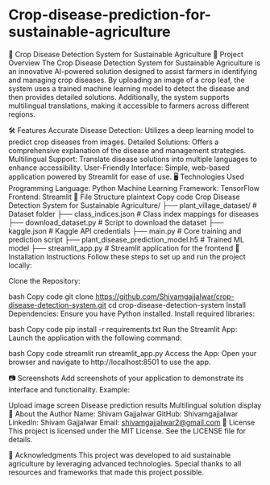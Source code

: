# Crop-disease-prediction-for-sustainable-agriculture
🌾 Crop Disease Detection System for Sustainable Agriculture
🌟 Project Overview
The Crop Disease Detection System for Sustainable Agriculture is an innovative AI-powered solution designed to assist farmers in identifying and managing crop diseases. By uploading an image of a crop leaf, the system uses a trained machine learning model to detect the disease and then provides detailed solutions. Additionally, the system supports multilingual translations, making it accessible to farmers across different regions.

🛠️ Features
Accurate Disease Detection: Utilizes a deep learning model to predict crop diseases from images.
Detailed Solutions: Offers a comprehensive explanation of the disease and management strategies.
Multilingual Support: Translate disease solutions into multiple languages to enhance accessibility.
User-Friendly Interface: Simple, web-based application powered by Streamlit for ease of use.
🖥️ Technologies Used
Programming Language: Python
Machine Learning Framework: TensorFlow
Frontend: Streamlit
📂 File Structure
plaintext
Copy code
Crop Disease Detection System for Sustainable Agriculture/
├── plant_village_dataset/          # Dataset folder
├── class_indices.json              # Class index mappings for diseases
├── download_dataset.py             # Script to download the dataset
├── kaggle.json                     # Kaggle API credentials
├── main.py                         # Core training and prediction script
├── plant_disease_prediction_model.h5 # Trained ML model
├── streamlit_app.py                # Streamlit application for the frontend
🚀 Installation Instructions
Follow these steps to set up and run the project locally:

Clone the Repository:

bash
Copy code
git clone https://github.com/Shivamgajjalwar/crop-disease-detection-system.git
cd crop-disease-detection-system
Install Dependencies:
Ensure you have Python installed. Install required libraries:

bash
Copy code
pip install -r requirements.txt
Run the Streamlit App:
Launch the application with the following command:

bash
Copy code
streamlit run streamlit_app.py
Access the App:
Open your browser and navigate to http://localhost:8501 to use the app.

📷 Screenshots
Add screenshots of your application to demonstrate its interface and functionality. Example:

Upload image screen
Disease prediction results
Multilingual solution display
👤 About the Author
Name: Shivam Gajjalwar
GitHub: Shivamgajjalwar
LinkedIn: Shivam Gajjalwar
Email: shivamgajjalwar2@gmail.com
📜 License
This project is licensed under the MIT License. See the LICENSE file for details.

🙏 Acknowledgments
This project was developed to aid sustainable agriculture by leveraging advanced technologies. Special thanks to all resources and frameworks that made this project possible.
